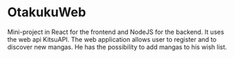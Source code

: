 # OtakukuWeb
Mini-project in React for the frontend and NodeJS for the backend. It uses the web api KitsuAPI.
The web application allows user to register and to discover new mangas. He has the possibility to add mangas to his wish list.
